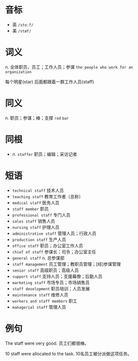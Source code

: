 # 音标

- 英 `/stɑːf/`
- 美 `/stæf/`

# 词义

n. 全体职员，员工；工作人员；参谋
`the people who work for an organization`



每个明星(star) 后面都跟着一群工作人员(staff)

# 同义

n. 职员；参谋；棒；支撑
`rod` `bar`

# 同根

- n. `staffer` 职员；编辑；采访记者

# 短语

- `technical staff` 技术人员
- `teaching staff` 教育工作者（总称）
- `medical staff` 医务人员
- `staff member` 职员
- `professional staff` 专门人员
- `sales staff` 销售人员
- `nursing staff` 护理人员
- `administrative staff` 管理人员；行政人员
- `production staff` 生产人员
- `office staff` 职员；办公室工作人员
- `chief of staff` 参谋长；司令；办公室主任
- `general staff` n. 总参谋部
- `staff management` 员工管理；教职员管理；[经]参谋管理
- `senior staff` 高级职员；高级人员
- `support staff` 支持人员；支援幕僚；后勤人员
- `marketing staff` 市场专员；市场销售员
- `staff development` 职员培训；人员发展
- `maintenance staff` 维修人员
- `workers and staff members` 职工
- `managerial staff` 管理人员

# 例句

The staff were very good.
员工们都很棒。

10 staff were allocated to the task.
10名员工被分派做这项任务。


